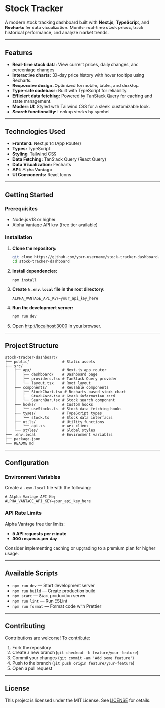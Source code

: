 # Stock Tracker

A modern stock tracking dashboard built with **Next.js**, **TypeScript**, and **Recharts** for data visualization. Monitor real-time stock prices, track historical performance, and analyze market trends.

---

## Features

- **Real-time stock data:** View current prices, daily changes, and percentage changes.
- **Interactive charts:** 30-day price history with hover tooltips using Recharts.
- **Responsive design:** Optimized for mobile, tablet, and desktop.
- **Type-safe codebase:** Built with TypeScript for reliability.
- **Efficient data fetching:** Powered by TanStack Query for caching and state management.
- **Modern UI:** Styled with Tailwind CSS for a sleek, customizable look.
- **Search functionality:** Lookup stocks by symbol.

---

## Technologies Used

- **Frontend:** Next.js 14 (App Router)
- **Types:** TypeScript
- **Styling:** Tailwind CSS
- **Data Fetching:** TanStack Query (React Query)
- **Data Visualization:** Recharts
- **API:** Alpha Vantage
- **UI Components:** React Icons

---

## Getting Started

### Prerequisites

- Node.js v18 or higher
- Alpha Vantage API key (free tier available)

### Installation

1. **Clone the repository:**
    ```bash
    git clone https://github.com/your-username/stock-tracker-dashboard.git
    cd stock-tracker-dashboard
    ```

2. **Install dependencies:**
    ```bash
    npm install
    ```

3. **Create a `.env.local` file in the root directory:**
    ```env
    ALPHA_VANTAGE_API_KEY=your_api_key_here
    ```

4. **Run the development server:**
    ```bash
    npm run dev
    ```

5. Open [http://localhost:3000](http://localhost:3000) in your browser.

---

## Project Structure

```
stock-tracker-dashboard/
├── public/               # Static assets
├── src/
│   ├── app/              # Next.js app router
│   │   ├── dashboard/    # Dashboard page
│   │   ├── providers.tsx # TanStack Query provider
│   │   └── layout.tsx    # Root layout
│   ├── components/       # Reusable components
│   │   ├── StockChart.tsx # Recharts-based stock chart
│   │   ├── StockCard.tsx # Stock information card
│   │   └── SearchBar.tsx # Stock search component
│   ├── hooks/            # Custom hooks
│   │   └── useStocks.ts  # Stock data fetching hooks
│   ├── types/            # TypeScript types
│   │   └── stock.ts      # Stock data interfaces
│   ├── utils/            # Utility functions
│   │   └── api.ts        # API client
│   └── styles/           # Global styles
├── .env.local            # Environment variables
├── package.json
└── README.md
```

---

## Configuration

### Environment Variables

Create a `.env.local` file with the following:

```env
# Alpha Vantage API Key
ALPHA_VANTAGE_API_KEY=your_api_key_here
```

### API Rate Limits

Alpha Vantage free tier limits:

- **5 API requests per minute**
- **500 requests per day**

Consider implementing caching or upgrading to a premium plan for higher usage.

---

## Available Scripts

- `npm run dev` — Start development server
- `npm run build` — Create production build
- `npm start` — Start production server
- `npm run lint` — Run ESLint
- `npm run format` — Format code with Prettier

---

## Contributing

Contributions are welcome! To contribute:

1. Fork the repository
2. Create a new branch (`git checkout -b feature/your-feature`)
3. Commit your changes (`git commit -am 'Add some feature'`)
4. Push to the branch (`git push origin feature/your-feature`)
5. Open a pull request

---

## License

This project is licensed under the MIT License. See [LICENSE](LICENSE) for details.

